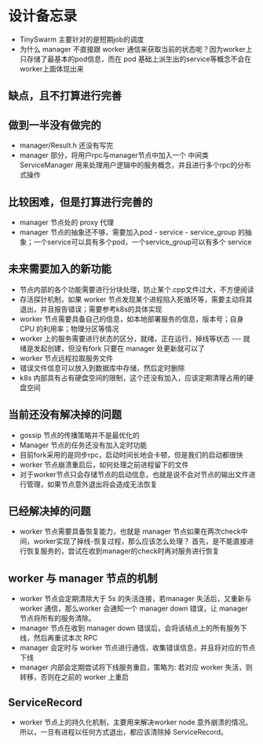 # 设计备忘录

- TinySwarm 主要针对的是短期job的调度
- 为什么 manager 不直接跟 worker 通信来获取当前的状态呢？因为worker上只存储了最基本的pod信息，而在 pod 基础上派生出的service等概念不会在worker上面体现出来

## 缺点，且不打算进行完善


## 做到一半没有做完的
- manager/Result.h 还没有写完
- manager 部分，将用户rpc与manager节点中加入一个 中间类 ServiceManager 用来处理用户逻辑中的服务概念，并且进行多个rpc的分布式操作

## 比较困难，但是打算进行完善的
- manager 节点处的 proxy 代理
- manager 节点的抽象还不够，需要加入pod - service - service_group 的抽象；一个service可以具有多个pod，一个service_group可以有多个 service

## 未来需要加入的新功能
- 节点内部的各个功能需要进行分块处理，防止某个.cpp文件过大，不方便阅读
- 存活探针机制，如果 worker 节点发现某个进程陷入死循环等，需要主动将其退出，并且报告错误；需要参考k8s的具体实现
- worker 节点需要具备自己的信息，如本地部署服务的信息，版本号；自身 CPU 的利用率；物理分区等情况
- worker 上的服务需要进行状态的区分，就绪，正在运行，掉线等状态 --- 就绪是发起创建，但没有fork 只要在 manager 处更新就可以了
- worker 节点远程拉取服务文件
- 错误文件信息可以放入到数据库中存储，然后定时删除
- k8s 内部具有占有硬盘空间的限制，这个还没有加入，应该定期清理占用的硬盘空间

## 当前还没有解决掉的问题
- gossip 节点的传播策略并不是最优化的
- Manager 节点的任务还没有加入定时功能
- 目前fork采用的是同步rpc，启动时间长地会卡顿，但是我们的启动都很快
- worker 节点崩溃重启后，如何处理之前进程留下的文件
- 对于worker节点只会存储节点的启动信息，也就是说不会对节点的输出文件进行管理，如果节点意外退出将会造成无法恢复

## 已经解决掉的问题
- worker 节点需要具备恢复能力，也就是 manager 节点如果在两次check中间，worker实现了掉线-恢复过程，那么应该怎么处理？
    首先，是不能直接进行恢复服务的，尝试在收到manager的check时再对服务进行恢复


## worker 与 manager 节点的机制
- worker 节点会定期清除大于 5s 的失活连接，若manager 失活后，又重新与 worker 通信，那么worker 会通知一个 manager down 错误，让 manager 节点将所有的服务清除。
- manager 节点在收到 manager down 错误后，会将该结点上的所有服务下线，然后再重试本次 RPC
- manager 会定时与 worker 节点进行通信，收集错误信息，并且将对应的节点下线
- manager 内部会定期尝试将下线服务重启，策略为: 若对应 worker 失活，则转移，否则在之前的 worker 上重启

## ServiceRecord
- worker 节点上的持久化机制，主要用来解决worker node 意外崩溃的情况。所以，一旦有进程以任何方式退出，都应该清除掉 ServiceRecord。